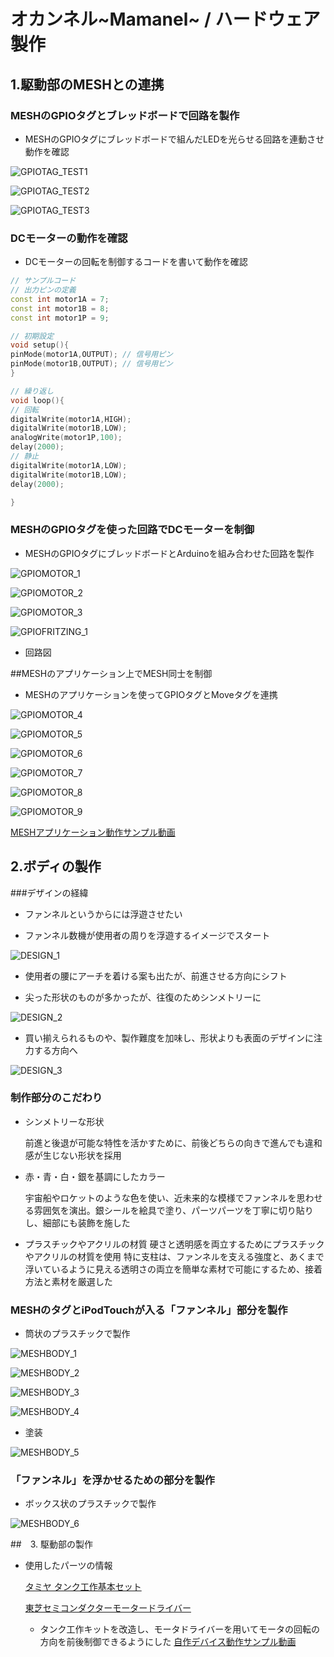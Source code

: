 # オカンネル~Mamanel~ / ハードウェア製作
## 1.駆動部のMESHとの連携
### MESHのGPIOタグとブレッドボードで回路を製作

* MESHのGPIOタグにブレッドボードで組んだLEDを光らせる回路を連動させ動作を確認

![GPIOTAG_TEST1](/Promotion/Images/Dev_Device/%E5%86%99%E7%9C%9F%202015-11-28%2014%2037%2059.jpg "Mamanel01")

![GPIOTAG_TEST2](/Promotion/Images/Dev_Device/%E5%86%99%E7%9C%9F%202015-11-28%2014%2038%2003.jpg "Mamanel02")

![GPIOTAG_TEST3](/Promotion/Images/Dev_Device/%E5%86%99%E7%9C%9F%202015-11-28%2014%2038%2010.jpg "Mamanel03")

### DCモーターの動作を確認
* DCモーターの回転を制御するコードを書いて動作を確認

```Arduino:motor_sample.ino
// サンプルコード
// 出力ピンの定義
const int motor1A = 7;
const int motor1B = 8;
const int motor1P = 9;

// 初期設定
void setup(){
pinMode(motor1A,OUTPUT); // 信号用ピン
pinMode(motor1B,OUTPUT); // 信号用ピン
}

// 繰り返し
void loop(){
// 回転
digitalWrite(motor1A,HIGH);
digitalWrite(motor1B,LOW);
analogWrite(motor1P,100);
delay(2000);
// 静止
digitalWrite(motor1A,LOW);
digitalWrite(motor1B,LOW);
delay(2000);

}
```


### MESHのGPIOタグを使った回路でDCモーターを制御

* MESHのGPIOタグにブレッドボードとArduinoを組み合わせた回路を製作

![GPIOMOTOR_1](/Promotion/Images/Dev_Device/%E5%86%99%E7%9C%9F%202015-11-28%2016%2026%2027.jpg "Mamanel04")

![GPIOMOTOR_2](/Promotion/Images/Dev_Device/%E5%86%99%E7%9C%9F%202015-11-28%2016%2024%2039.jpg "Mamanel05")

![GPIOMOTOR_3](/Promotion/Images/Dev_Device/%E5%86%99%E7%9C%9F%202015-11-28%2016%2026%2052.jpg "Mamanel06")

![GPIOFRITZING_1](/Promotion/Images/Dev_Device/MESH_回路.png)

   * 回路図


##MESHのアプリケーション上でMESH同士を制御

* MESHのアプリケーションを使ってGPIOタグとMoveタグを連携

![GPIOMOTOR_4](/Promotion/Images/Dev_Device/%E5%86%99%E7%9C%9F%202015-11-28%2016%2021%2031.png "Mamanel07")

![GPIOMOTOR_5](/Promotion/Images/Dev_Device/%E5%86%99%E7%9C%9F%202015-11-28%2016%2021%2037.png "Mamanel08")

![GPIOMOTOR_6](/Promotion/Images/Dev_Device/%E5%86%99%E7%9C%9F%202015-11-28%2016%2021%2057.png "Mamanel09")

![GPIOMOTOR_7](/Promotion/Images/Dev_Device/%E5%86%99%E7%9C%9F%202015-11-28%2016%2022%2004.png "Mamanel10")

![GPIOMOTOR_8](/Promotion/Images/Dev_Device/%E5%86%99%E7%9C%9F%202015-11-28%2016%2022%2014.png "Mamanel11")

![GPIOMOTOR_9](/Promotion/Images/Dev_Device/%E5%86%99%E7%9C%9F%202015-11-28%2016%2023%2053.png "Mamanel12")


[MESHアプリケーション動作サンプル動画](https://www.youtube.com/watch?v=f9rDeFbkYcs)

## 2.ボディの製作
###デザインの経緯

   * ファンネルというからには浮遊させたい

   * ファンネル数機が使用者の周りを浮遊するイメージでスタート

![DESIGN_1](/Promotion/Images/Dev_Device/IMG_20151130_0001.jpg "Design1")

   * 使用者の腰にアーチを着ける案も出たが、前進させる方向にシフト

   * 尖った形状のものが多かったが、往復のためシンメトリーに

![DESIGN_2](/Promotion/Images/Dev_Device/IMG_20151130_0002.jpg "Design2")

   * 買い揃えられるものや、製作難度を加味し、形状よりも表面のデザインに注力する方向へ

![DESIGN_3](/Promotion/Images/Dev_Device/IMG_20151130_0003.jpg "Design3")

### 制作部分のこだわり
* シンメトリーな形状

   前進と後退が可能な特性を活かすために、前後どちらの向きで進んでも違和感が生じない形状を採用

* 赤・青・白・銀を基調にしたカラー

   宇宙船やロケットのような色を使い、近未来的な模様でファンネルを思わせる雰囲気を演出。銀シールを絵具で塗り、パーツパーツを丁寧に切り貼りし、細部にも装飾を施した

* プラスチックやアクリルの材質
   硬さと透明感を両立するためにプラスチックやアクリルの材質を使用
   特に支柱は、ファンネルを支える強度と、あくまで浮いているように見える透明さの両立を簡単な素材で可能にするため、接着方法と素材を厳選した


### MESHのタグとiPodTouchが入る「ファンネル」部分を製作

   * 筒状のプラスチックで製作

![MESHBODY_1](/Promotion/Images/Dev_Device/DSC01637.JPG "Mamanel13")

![MESHBODY_2](/Promotion/Images/Dev_Device/DSC01638.JPG "Mamanel14")

![MESHBODY_3](/Promotion/Images/Dev_Device/DSC01639.JPG "Mamanel15")

![MESHBODY_4](/Promotion/Images/Dev_Device/DSC01640.JPG "Mamanel16")

* 塗装

![MESHBODY_5](/Promotion/Images/Dev_Device/DSC01643.JPG "Mamanel17")

### 「ファンネル」を浮かせるための部分を製作

   * ボックス状のプラスチックで製作

![MESHBODY_6](/Promotion/Images/Dev_Device/DSC01634.JPG "Mamanel18")

##　3. 駆動部の製作
   * 使用したパーツの情報

      [タミヤ タンク工作基本セット](http://www.tamiya.com/japan/products/70108tracked_vehicle/)

      [東芝セミコンダクターモータードライバー](http://akizukidenshi.com/catalog/g/gI-02001/)

      * タンク工作キットを改造し、モータドライバーを用いてモータの回転の方向を前後制御できるようにした  [自作デバイス動作サンプル動画](https://www.youtube.com/watch?v=JCudKifrum4)